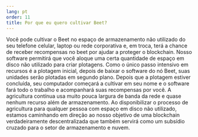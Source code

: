 ```yaml
---
lang: pt
order: 11
title: Por que eu quero cultivar Beet?
---
```

Você pode cultivar o Beet no espaço de armazenamento não utilizado do seu telefone celular, laptop ou rede corporativa e, em troca, terá a chance de receber recompensas no beet por ajudar a proteger o blockchain. Nosso software permitirá que você aloque uma certa quantidade de espaço em disco não utilizado para criar plotagens. Como o único passo intensivo em recursos é a plotagem inicial, depois de baixar o software do nó Beet, suas unidades serão plotadas em segundo plano. Depois que a plotagem estiver concluída, seu computador começará a cultivar em seu nome e o software fará todo o trabalho e acompanhará suas recompensas por você. A agricultura contínua usa muito pouca largura de banda da rede e quase nenhum recurso além de armazenamento. Ao disponibilizar o processo de agricultura para qualquer pessoa com espaço em disco não utilizado, estamos caminhando em direção ao nosso objetivo de uma blockchain verdadeiramente descentralizada que também servirá como um subsídio cruzado para o setor de armazenamento e nuvem.
